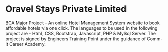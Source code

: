 # Oravel Stays Private Limited
BCA Major Project - An online Hotel Management System website to book affordable hotels via one click. The languages to be used in the following project are - Html, CSS, Bootstrap, Javascript, PHP &amp; MySql Server. The project is signed by Engineers Training Point under the guidance of Comm-It Career Academy.
